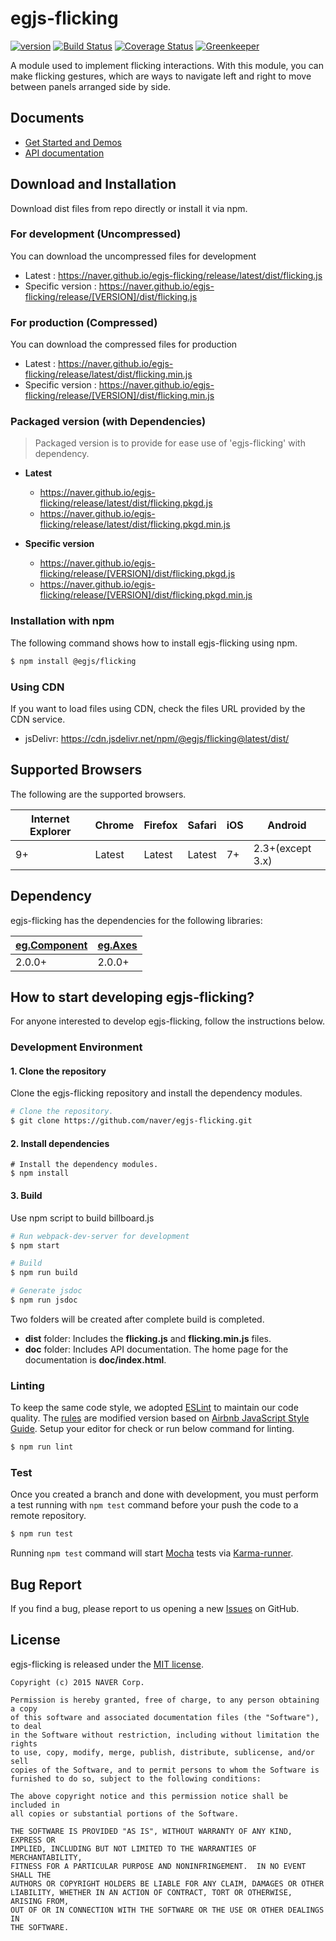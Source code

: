 # egjs-flicking

[![version][badge-version]][link-version] [![Build Status][badge-build-status]][link-build-status] [![Coverage Status][badge-coverage]][link-coverage] [![Greenkeeper][badge-gk]][link-gk] 

A module used to implement flicking interactions.
With this module, you can make flicking gestures, which are ways to navigate left and right to move between panels arranged side by side. 

## Documents
- [Get Started and Demos](https://naver.github.io/egjs-flicking/)
- [API documentation](https://naver.github.io/egjs-flicking/release/latest/doc/)

## Download and Installation

Download dist files from repo directly or install it via npm. 

### For development (Uncompressed)

You can download the uncompressed files for development

- Latest : https://naver.github.io/egjs-flicking/release/latest/dist/flicking.js
- Specific version : https://naver.github.io/egjs-flicking/release/[VERSION]/dist/flicking.js

### For production (Compressed)

You can download the compressed files for production

- Latest : https://naver.github.io/egjs-flicking/release/latest/dist/flicking.min.js
- Specific version : https://naver.github.io/egjs-flicking/release/[VERSION]/dist/flicking.min.js

### Packaged version (with Dependencies)
> Packaged version is to provide for ease use of 'egjs-flicking' with dependency.

 - **Latest**
    - https://naver.github.io/egjs-flicking/release/latest/dist/flicking.pkgd.js
    - https://naver.github.io/egjs-flicking/release/latest/dist/flicking.pkgd.min.js

 - **Specific version**
    - https://naver.github.io/egjs-flicking/release/[VERSION]/dist/flicking.pkgd.js
    - https://naver.github.io/egjs-flicking/release/[VERSION]/dist/flicking.pkgd.min.js

### Installation with npm

The following command shows how to install egjs-flicking using npm.

```bash
$ npm install @egjs/flicking
```

### Using CDN

If you want to load files using CDN, check the files URL provided by the CDN service.

- jsDelivr: https://cdn.jsdelivr.net/npm/@egjs/flicking@latest/dist/

## Supported Browsers
The following are the supported browsers.

|Internet Explorer|Chrome|Firefox|Safari|iOS|Android|
|---|---|---|---|---|---|
|9+|Latest|Latest|Latest|7+|2.3+(except 3.x)|


## Dependency
egjs-flicking has the dependencies for the following libraries:

|[eg.Component](https://github.com/naver/egjs-component)|[eg.Axes](https://github.com/naver/egjs-axes)|
|----|----|
|2.0.0+|2.0.0+|


## How to start developing egjs-flicking?

For anyone interested to develop egjs-flicking, follow the instructions below.

### Development Environment

#### 1. Clone the repository

Clone the egjs-flicking repository and install the dependency modules.

```bash
# Clone the repository.
$ git clone https://github.com/naver/egjs-flicking.git
```

#### 2. Install dependencies

```
# Install the dependency modules.
$ npm install
```

#### 3. Build

Use npm script to build billboard.js

```bash
# Run webpack-dev-server for development
$ npm start

# Build
$ npm run build

# Generate jsdoc
$ npm run jsdoc
```

Two folders will be created after complete build is completed.

- **dist** folder: Includes the **flicking.js** and **flicking.min.js** files.
- **doc** folder: Includes API documentation. The home page for the documentation is **doc/index.html**.

### Linting

To keep the same code style, we adopted [ESLint](http://eslint.org/) to maintain our code quality. The [rules](https://github.com/naver/eslint-config-naver/tree/master/rules) are modified version based on [Airbnb JavaScript Style Guide](https://github.com/airbnb/javascript).
Setup your editor for check or run below command for linting.

```bash
$ npm run lint
```

### Test

Once you created a branch and done with development, you must perform a test running with `npm test` command before your push the code to a remote repository.

```bash
$ npm run test
```
Running `npm test` command will start [Mocha](https://mochajs.org/) tests via [Karma-runner](https://karma-runner.github.io/).


## Bug Report

If you find a bug, please report to us opening a new [Issues](https://github.com/naver/egjs-flicking/issues) on GitHub.


## License
egjs-flicking is released under the [MIT license](http://naver.github.io/egjs/license.txt).

```
Copyright (c) 2015 NAVER Corp.

Permission is hereby granted, free of charge, to any person obtaining a copy
of this software and associated documentation files (the "Software"), to deal
in the Software without restriction, including without limitation the rights
to use, copy, modify, merge, publish, distribute, sublicense, and/or sell
copies of the Software, and to permit persons to whom the Software is
furnished to do so, subject to the following conditions:

The above copyright notice and this permission notice shall be included in
all copies or substantial portions of the Software.

THE SOFTWARE IS PROVIDED "AS IS", WITHOUT WARRANTY OF ANY KIND, EXPRESS OR
IMPLIED, INCLUDING BUT NOT LIMITED TO THE WARRANTIES OF MERCHANTABILITY,
FITNESS FOR A PARTICULAR PURPOSE AND NONINFRINGEMENT.  IN NO EVENT SHALL THE
AUTHORS OR COPYRIGHT HOLDERS BE LIABLE FOR ANY CLAIM, DAMAGES OR OTHER
LIABILITY, WHETHER IN AN ACTION OF CONTRACT, TORT OR OTHERWISE, ARISING FROM,
OUT OF OR IN CONNECTION WITH THE SOFTWARE OR THE USE OR OTHER DEALINGS IN
THE SOFTWARE.
```

<!-- badges -->
[badge-version]: https://img.shields.io/npm/v/@egjs/flicking.svg?style=flat
[badge-build-status]: https://travis-ci.org/naver/egjs-flicking.svg?branch=master
[badge-coverage]: https://coveralls.io/repos/github/naver/egjs-flicking/badge.svg?branch=master
[badge-gk]: https://badges.greenkeeper.io/naver/egjs-flicking.svg

<!-- links -->
[link-version]: https://www.npmjs.com/package/@egjs/flicking
[link-build-status]: https://travis-ci.org/naver/egjs-flicking
[link-coverage]: https://coveralls.io/github/naver/egjs-flicking?branch=master
[link-gk]: https://greenkeeper.io/
